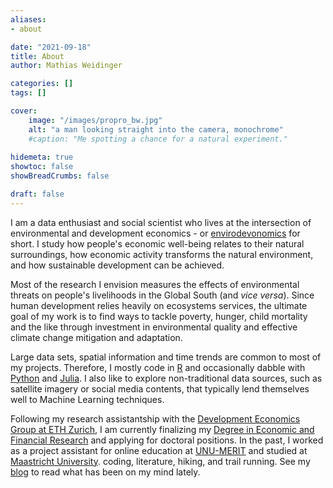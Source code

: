 ```yaml
---
aliases:
- about

date: "2021-09-18"
title: About
author: Mathias Weidinger

categories: []
tags: []

cover:
    image: "/images/propro_bw.jpg"
    alt: "a man looking straight into the camera, monochrome"
    #caption: "Me spotting a chance for a natural experiment."
    
hidemeta: true
showtoc: false
showBreadCrumbs: false

draft: false
---
```


I am a data enthusiast and social scientist who lives at the intersection of environmental and development economics - or [envirodevonomics](https://www.aeaweb.org/articles?id=10.1257/jel.53.1.5) for short. I study how people's economic well-being relates to their natural surroundings, how economic activity transforms the natural environment, and how sustainable development can be achieved. 

Most of the research I envision measures the effects of environmental threats on people's livelihoods in the Global South (and *vice versa*). Since human development relies heavily on ecosystems services, the ultimate goal of my work is to find ways to tackle poverty, hunger, child mortality and the like through investment in environmental quality and effective climate change mitigation and adaptation.

Large data sets, spatial information and time trends are common to most of my projects. Therefore, I mostly code in [R](https://www.r-project.org/) and occasionally dabble with [Python](https://www.python.org/) and [Julia](https://julialang.org/). I also like to explore non-traditional data sources, such as satellite imagery or social media contents, that typically lend themselves well to Machine Learning techniques.

Following my research assistantship with the [Development Economics Group at ETH Zurich](https://dec.ethz.ch/), I am currently finalizing my [Degree in Economic and Financial Research](https://www.maastrichtuniversity.nl/education/master/master-economic-and-financial-research-track-economic-financial-research) and applying for doctoral positions. In the past, I worked as a project assistant for online education at [UNU-MERIT](https://merit.unu.edu) and studied at [Maastricht University](https://www.maastrichtuniversity.nl).
coding, literature, hiking, and trail running. See my [blog](/post) to read what has been on my mind lately.